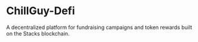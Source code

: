 # ChillGuy-Defi


A decentralized platform for fundraising campaigns and token rewards built on the Stacks blockchain.